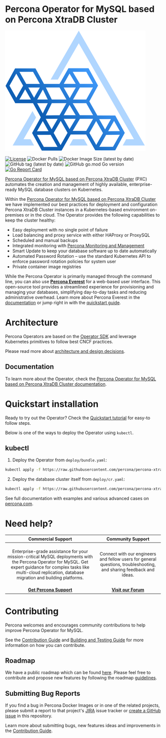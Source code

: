 # Percona Operator for MySQL based on Percona XtraDB Cluster

![Percona Kubernetes Operators](kubernetes.svg)

[![License](https://img.shields.io/badge/License-Apache%202.0-blue.svg)](https://opensource.org/licenses/Apache-2.0)
![Docker Pulls](https://img.shields.io/docker/pulls/percona/percona-xtradb-cluster-operator)
![Docker Image Size (latest by date)](https://img.shields.io/docker/image-size/percona/percona-xtradb-cluster-operator)
![GitHub tag (latest by date)](https://img.shields.io/github/v/tag/percona/percona-xtradb-cluster-operator)
![GitHub go.mod Go version](https://img.shields.io/github/go-mod/go-version/percona/percona-xtradb-cluster-operator)
[![Go Report Card](https://goreportcard.com/badge/github.com/percona/percona-xtradb-cluster-operator)](https://goreportcard.com/report/github.com/percona/percona-xtradb-cluster-operator)

[Percona Operator for MySQL based on Percona XtraDB Cluster](https://docs.percona.com/percona-operator-for-mysql/pxc/index.html) (PXC) automates the creation and management of highly available, enterprise-ready MySQL database clusters on Kubernetes.

Within the [Percona Operator for MySQL based on Percona XtraDB Cluster](https://www.percona.com/doc/kubernetes-operator-for-pxc/index.html) we have implemented our best practices for deployment and configuration Percona XtraDB Cluster instances in a Kubernetes-based environment on-premises or in the cloud. The Operator provides the following capabilities to keep the cluster healthy:

* Easy deployment with no single point of failure
* Load balancing and proxy service with either HAProxy or ProxySQL
* Scheduled and manual backups
* Integrated monitoring with [Percona Monitoring and Management](https://www.percona.com/software/database-tools/percona-monitoring-and-management)
* Smart Update to keep your database software up to date automatically
* Automated Password Rotation – use the standard Kubernetes API to enforce password rotation policies for system user
* Private container image registries

While the Percona Operator is primarily managed through the command line, you can also use **[Percona Everest](https://docs.percona.com/everest/index.html)** for a web-based user interface. This open-source tool provides a streamlined experience for provisioning and managing your databases, simplifying day-to-day tasks and reducing administrative overhead. Learn more about Percona Everest in the [documentation](https://docs.percona.com/everest/index.html) or jump right in with the [quickstart guide](https://docs.percona.com/everest/quickstart-guide/quick-install.html).

# Architecture

Percona Operators are based on the [Operator SDK](https://github.com/operator-framework/operator-sdk) and leverage Kubernetes primitives to follow best CNCF practices.

Please read more about [architecture and design decisions](https://www.percona.com/doc/kubernetes-operator-for-pxc/architecture.html).

## Documentation

To learn more about the Operator, check the [Percona Operator for MySQL based on Percona XtraDB Cluster documentation](https://docs.percona.com/percona-operator-for-mysql/pxc/index.html).

# Quickstart installation

Ready to try out the Operator? Check the [Quickstart tutorial](https://docs.percona.com/percona-operator-for-mysql/pxc/quickstart.html) for easy-to follow steps.

Below is one of the ways to deploy the Operator using `kubectl`.

## kubectl

1. Deploy the Operator from `deploy/bundle.yaml`:

```sh
kubectl apply -f https://raw.githubusercontent.com/percona/percona-xtradb-cluster-operator/main/deploy/bundle.yaml
```

2. Deploy the database cluster itself from `deploy/cr.yaml`:

```sh
kubectl apply -f https://raw.githubusercontent.com/percona/percona-xtradb-cluster-operator/main/deploy/cr.yaml

```

See full documentation with examples and various advanced cases on [percona.com](https://www.percona.com/doc/kubernetes-operator-for-pxc/index.html).

# Need help?

**Commercial Support**  | **Community Support** |
:-: | :-: |
| <br/>Enterprise-grade assistance for your mission-critical MySQL deployments with the Percona Operator for MySQL. Get expert guidance for complex tasks like multi-cloud replication, database migration and building platforms.<br/><br/>  | <br/>Connect with our engineers and fellow users for general questions, troubleshooting, and sharing feedback and ideas.<br/><br/>  |
| **[Get Percona Support](https://hubs.ly/Q02ZTH940)** | **[Visit our Forum](https://forums.percona.com/c/mysql-mariadb/percona-kubernetes-operator-for-mysql/28)** |

# Contributing

Percona welcomes and encourages community contributions to help improve Percona Operator for MySQL.

See the [Contribution Guide](CONTRIBUTING.md) and [Building and Testing Guide](e2e-tests/README.md) for more information on how you can contribute.

## Roadmap

We have a public roadmap which can be found [here](https://github.com/orgs/percona/projects/10). Please feel free to contribute and propose new features by following the roadmap [guidelines](https://github.com/percona/roadmap).

## Submitting Bug Reports

If you find a bug in Percona Docker Images or in one of the related projects, please submit a report to that project's [JIRA](https://jira.percona.com/browse/K8SPXC) issue tracker or [create a GitHub issue](https://docs.github.com/en/issues/tracking-your-work-with-issues/creating-an-issue#creating-an-issue-from-a-repository) in this repository.

Learn more about submitting bugs, new features ideas and improvements in the [Contribution Guide](CONTRIBUTING.md).
